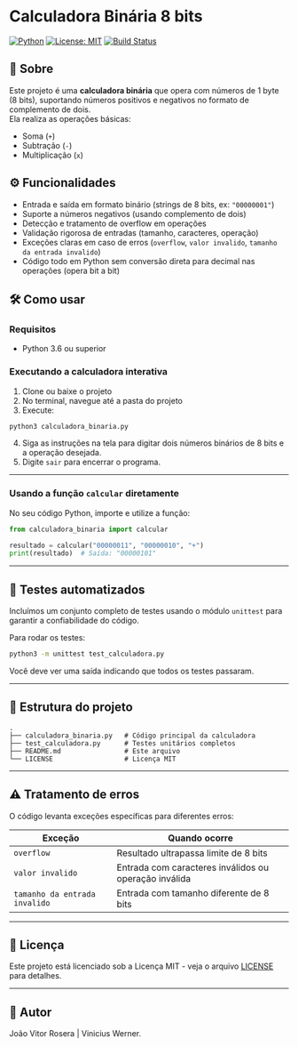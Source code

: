 # Calculadora Binária 8 bits

[![Python](https://img.shields.io/badge/python-3.6%2B-blue)](https://www.python.org/)
[![License: MIT](https://img.shields.io/badge/License-MIT-green.svg)](LICENSE)
[![Build Status](https://img.shields.io/badge/tests-passing-brightgreen)]()

## 📌 Sobre

Este projeto é uma **calculadora binária** que opera com números de 1 byte (8 bits), suportando números positivos e negativos no formato de complemento de dois.  
Ela realiza as operações básicas:

- Soma (`+`)
- Subtração (`-`)
- Multiplicação (`x`)

## ⚙️ Funcionalidades

- Entrada e saída em formato binário (strings de 8 bits, ex: `"00000001"`)
- Suporte a números negativos (usando complemento de dois)
- Detecção e tratamento de overflow em operações
- Validação rigorosa de entradas (tamanho, caracteres, operação)
- Exceções claras em caso de erros (`overflow`, `valor invalido`, `tamanho da entrada invalido`)
- Código todo em Python sem conversão direta para decimal nas operações (opera bit a bit)

## 🛠️ Como usar

### Requisitos

- Python 3.6 ou superior

### Executando a calculadora interativa

1. Clone ou baixe o projeto
2. No terminal, navegue até a pasta do projeto
3. Execute:

```bash
python3 calculadora_binaria.py
```

4. Siga as instruções na tela para digitar dois números binários de 8 bits e a operação desejada.
5. Digite `sair` para encerrar o programa.

---

### Usando a função `calcular` diretamente

No seu código Python, importe e utilize a função:

```python
from calculadora_binaria import calcular

resultado = calcular("00000011", "00000010", "+")
print(resultado)  # Saída: "00000101"
```

---

## 🧪 Testes automatizados

Incluímos um conjunto completo de testes usando o módulo `unittest` para garantir a confiabilidade do código.

Para rodar os testes:

```bash
python3 -m unittest test_calculadora.py
```

Você deve ver uma saída indicando que todos os testes passaram.

---

## 📁 Estrutura do projeto

```
.
├── calculadora_binaria.py   # Código principal da calculadora
├── test_calculadora.py      # Testes unitários completos
├── README.md                # Este arquivo
└── LICENSE                  # Licença MIT
```

---

## ⚠️ Tratamento de erros

O código levanta exceções específicas para diferentes erros:

| Exceção                  | Quando ocorre                             |
|--------------------------|-----------------------------------------|
| `overflow`               | Resultado ultrapassa limite de 8 bits   |
| `valor invalido`         | Entrada com caracteres inválidos ou operação inválida |
| `tamanho da entrada invalido` | Entrada com tamanho diferente de 8 bits |

---

## 📜 Licença

Este projeto está licenciado sob a Licença MIT - veja o arquivo [LICENSE](LICENSE) para detalhes.

---

## 👤 Autor

João Vitor Rosera | Vinicius Werner.

